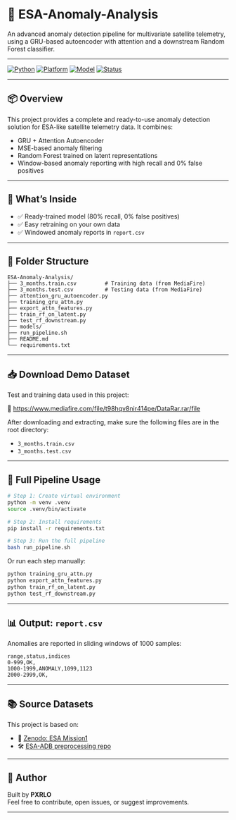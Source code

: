 # 🚀 ESA-Anomaly-Analysis

An advanced anomaly detection pipeline for multivariate satellite telemetry, using a GRU-based autoencoder with attention and a downstream Random Forest classifier.

---

[![Python](https://img.shields.io/badge/Python-3.10%2B-blue?logo=python)](https://www.python.org/)
[![Platform](https://img.shields.io/badge/Platform-Linux%20%7C%20Windows-informational)]()
[![Model](https://img.shields.io/badge/Model-GRU%20%2B%20Attention-green)]()
[![Status](https://img.shields.io/badge/Status-Trained%20%26%20Ready-brightgreen)]()

---

## 📦 Overview

This project provides a complete and ready-to-use anomaly detection solution for ESA-like satellite telemetry data. It combines:

- GRU + Attention Autoencoder
- MSE-based anomaly filtering
- Random Forest trained on latent representations
- Window-based anomaly reporting with high recall and 0% false positives

---

## 🧠 What’s Inside

- ✅ Ready-trained model (80% recall, 0% false positives)
- ✅ Easy retraining on your own data
- ✅ Windowed anomaly reports in `report.csv`

---

## 📁 Folder Structure

```
ESA-Anomaly-Analysis/
├── 3_months.train.csv         # Training data (from MediaFire)
├── 3_months.test.csv          # Testing data (from MediaFire)
├── attention_gru_autoencoder.py
├── training_gru_attn.py
├── export_attn_features.py
├── train_rf_on_latent.py
├── test_rf_downstream.py
├── models/
├── run_pipeline.sh
├── README.md
└── requirements.txt
```

---

## 📥 Download Demo Dataset

Test and training data used in this project:

🔗 https://www.mediafire.com/file/t98hqv8nir414pe/DataRar.rar/file

After downloading and extracting, make sure the following files are in the root directory:

- `3_months.train.csv`
- `3_months.test.csv`

---

## 🔄 Full Pipeline Usage

```bash
# Step 1: Create virtual environment
python -m venv .venv
source .venv/bin/activate

# Step 2: Install requirements
pip install -r requirements.txt

# Step 3: Run the full pipeline
bash run_pipeline.sh
```

Or run each step manually:

```bash
python training_gru_attn.py
python export_attn_features.py
python train_rf_on_latent.py
python test_rf_downstream.py
```

---

## 📊 Output: `report.csv`

Anomalies are reported in sliding windows of 1000 samples:

```
range,status,indices
0-999,OK,
1000-1999,ANOMALY,1099,1123
2000-2999,OK,
```

---

## 📚 Source Datasets

This project is based on:
- 📡 [Zenodo: ESA Mission1](https://zenodo.org/records/12528696)
- 🛠 [ESA-ADB preprocessing repo](https://github.com/kplabs-pl/ESA-ADB)

---

## 👤 Author

Built by **PXRLO**  
Feel free to contribute, open issues, or suggest improvements.

---
